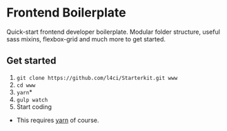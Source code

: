 # Frontend Boilerplate
Quick-start frontend developer boilerplate. Modular folder structure, useful sass mixins, flexbox-grid and much more to get started.

## Get started
1. `git clone https://github.com/l4ci/Starterkit.git www`
2. `cd www`
3. `yarn`*
4. `gulp watch`
5. Start coding

* This requires [yarn](https://yarnpkg.com/en/) of course.

